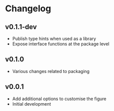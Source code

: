 Changelog
==========

<!--
Newest changes should be on top.

This document is user facing. Please word the changes in such a way
that users understand how the changes affect the new version.
-->

v0.1.1-dev
---------------------------
+ Publish type hints when used as a library
+ Expose interface functions at the package level

v0.1.0
---------------------------
+ Various changes related to packaging

v0.0.1
---------------------------
+ Add additional options to customise the figure
+ Initial development
